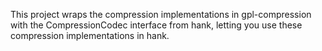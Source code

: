 This project wraps the compression implementations in gpl-compression with the CompressionCodec interface from hank, letting you use these compression implementations in hank.